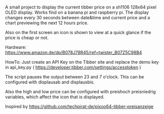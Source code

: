 A small project to display the current tibber price on a sh1106 128x64 pixel OLED display. Works find on a banana pi and raspberry pi. 
The display changes every 30 seconds between date&time and current price and a chart previewing the next 12 hours price. 

Also on the first screen an icon is shown to view at a quick glance if the price is cheap or not. 

Hardware:
https://www.amazon.de/dp/B078J78R45/ref=twister_B07Z5C98B4

HowTo:
Just create an API Key on the Tibber site and replace the demo key in api_key.py ( https://developer.tibber.com/settings/accesstoken )

The script pauses the output between 23 and 7 o'clock. This can be configured with displausab and displausbis.

Also the high and low price can be configured with preishoch preisniedrig variables, which affect the icon that is displayed.

Inspired by https://github.com/techpirat-de/pixoo64-tibber-preisanzeige 
